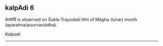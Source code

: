 ## kalpAdi 6
कल्पादि is observed on Śukla-Trayodaśī tithi of Māgha (lunar) month (aparahna/puurvaviddha).

_Kalpadi_

---
